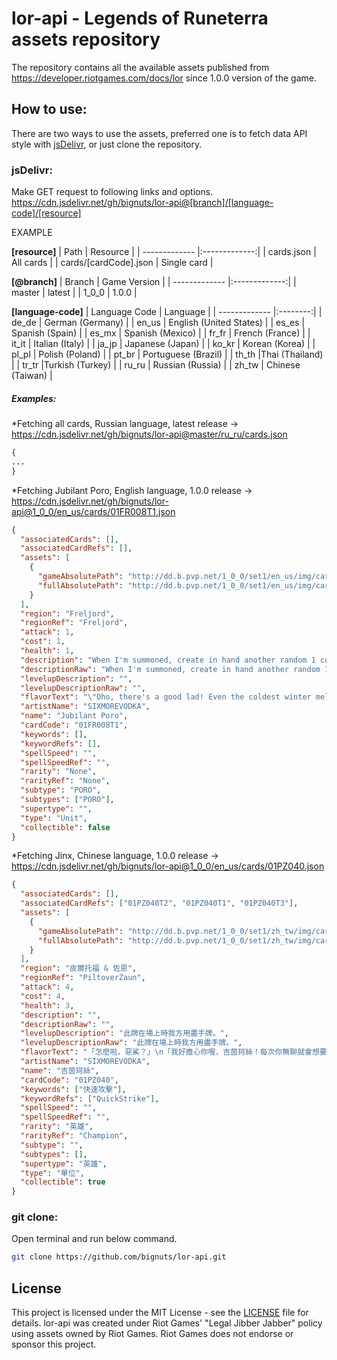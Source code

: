 # lor-api - Legends of Runeterra assets repository

The repository contains all the available assets published from https://developer.riotgames.com/docs/lor since 1.0.0 version of the game.

## How to use:

There are two ways to use the assets, preferred one is to fetch data API style with [jsDelivr](https://www.jsdelivr.com/), or just clone the repository.

### jsDelivr:

Make GET request to following links and options.
https://cdn.jsdelivr.net/gh/bignuts/lor-api@[branch]/[language-code]/[resource]

EXAMPLE

**[resource]**
| Path | Resource |
| ------------- |:-------------:|
| cards.json | All cards |
| cards/[cardCode].json | Single card |

**[@branch]**
| Branch | Game Version |
| ------------- |:-------------:|
| master | latest |
| 1_0_0 | 1.0.0 |

**[language-code]**
| Language Code | Language |
| ------------- |:--------:|
| de_de | German (Germany) |
| en_us | English (United States) |
| es_es | Spanish (Spain) |
| es_mx | Spanish (Mexico) |
| fr_fr | French (France) |
| it_it | Italian (Italy) |
| ja_jp | Japanese (Japan) |
| ko_kr | Korean (Korea) |
| pl_pl | Polish (Poland) |
| pt_br | Portuguese (Brazil) |
| th_th |Thai (Thailand) |
| tr_tr |Turkish (Turkey) |
| ru_ru | Russian (Russia) |
| zh_tw | Chinese (Taiwan) |

##### Examples:

\*Fetching all cards, Russian language, latest release -> https://cdn.jsdelivr.net/gh/bignuts/lor-api@master/ru_ru/cards.json

```json
{
...
}
```

\*Fetching Jubilant Poro, English language, 1.0.0 release -> https://cdn.jsdelivr.net/gh/bignuts/lor-api@1_0_0/en_us/cards/01FR008T1.json

```json
{
  "associatedCards": [],
  "associatedCardRefs": [],
  "assets": [
    {
      "gameAbsolutePath": "http://dd.b.pvp.net/1_0_0/set1/en_us/img/cards/01FR008T1.png",
      "fullAbsolutePath": "http://dd.b.pvp.net/1_0_0/set1/en_us/img/cards/01FR008T1-full.png"
    }
  ],
  "region": "Freljord",
  "regionRef": "Freljord",
  "attack": 1,
  "cost": 1,
  "health": 1,
  "description": "When I'm summoned, create in hand another random 1 cost Poro from any region.",
  "descriptionRaw": "When I'm summoned, create in hand another random 1 cost Poro from any region.",
  "levelupDescription": "",
  "levelupDescriptionRaw": "",
  "flavorText": "\"Oho, there's a good lad! Even the coldest winter melts into spring.\" - Poro Herder",
  "artistName": "SIXMOREVODKA",
  "name": "Jubilant Poro",
  "cardCode": "01FR008T1",
  "keywords": [],
  "keywordRefs": [],
  "spellSpeed": "",
  "spellSpeedRef": "",
  "rarity": "None",
  "rarityRef": "None",
  "subtype": "PORO",
  "subtypes": ["PORO"],
  "supertype": "",
  "type": "Unit",
  "collectible": false
}
```

\*Fetching Jinx, Chinese language, 1.0.0 release -> https://cdn.jsdelivr.net/gh/bignuts/lor-api@1_0_0/en_us/cards/01PZ040.json

```json
{
  "associatedCards": [],
  "associatedCardRefs": ["01PZ040T2", "01PZ040T1", "01PZ040T3"],
  "assets": [
    {
      "gameAbsolutePath": "http://dd.b.pvp.net/1_0_0/set1/zh_tw/img/cards/01PZ040.png",
      "fullAbsolutePath": "http://dd.b.pvp.net/1_0_0/set1/zh_tw/img/cards/01PZ040-full.png"
    }
  ],
  "region": "皮爾托福 & 佐恩",
  "regionRef": "PiltoverZaun",
  "attack": 4,
  "cost": 4,
  "health": 3,
  "description": "",
  "descriptionRaw": "",
  "levelupDescription": "此牌在場上時我方用盡手牌。",
  "levelupDescriptionRaw": "此牌在場上時我方用盡手牌。",
  "flavorText": "「怎麼啦，惡鯊？」\n「我好擔心你喔，吉茵珂絲！每次你無聊就會想要...」\n「想要來個大轟炸！惡鯊，這真是好主意！」",
  "artistName": "SIXMOREVODKA",
  "name": "吉茵珂絲",
  "cardCode": "01PZ040",
  "keywords": ["快速攻擊"],
  "keywordRefs": ["QuickStrike"],
  "spellSpeed": "",
  "spellSpeedRef": "",
  "rarity": "英雄",
  "rarityRef": "Champion",
  "subtype": "",
  "subtypes": [],
  "supertype": "英雄",
  "type": "單位",
  "collectible": true
}
```

### git clone:

Open terminal and run below command.

```sh
git clone https://github.com/bignuts/lor-api.git
```

## License

This project is licensed under the MIT License - see the [LICENSE](./LICENSE) file for details.
lor-api was created under Riot Games' "Legal Jibber Jabber" policy using assets owned by Riot Games. Riot Games does not endorse or sponsor this project.
